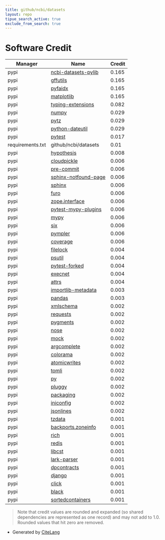```yaml
---
title: github/ncbi/datasets
layout: repo
tipue_search_active: true
exclude_from_search: true
---
```

# Software Credit

|Manager|Name|Credit|
|-------|----|------|
|pypi|[ncbi-datasets-pylib](https://www.ncbi.nlm.nih.gov/datasets)|0.165|
|pypi|[gffutils](https://github.com/daler/gffutils)|0.165|
|pypi|[pyfaidx](http://mattshirley.com)|0.165|
|pypi|[matplotlib](https://matplotlib.org)|0.165|
|pypi|[typing-extensions](https://typing.readthedocs.io/)|0.082|
|pypi|[numpy](https://www.numpy.org)|0.029|
|pypi|[pytz](http://pythonhosted.org/pytz)|0.029|
|pypi|[python-dateutil](https://github.com/dateutil/dateutil)|0.029|
|pypi|[pytest](https://docs.pytest.org/en/latest/)|0.017|
|requirements.txt|github/ncbi/datasets|0.01|
|pypi|[hypothesis](https://hypothesis.works)|0.008|
|pypi|[cloudpickle](https://pypi.org/project/cloudpickle)|0.006|
|pypi|[pre-commit](https://pypi.org/project/pre-commit)|0.006|
|pypi|[sphinx-notfound-page](https://pypi.org/project/sphinx-notfound-page)|0.006|
|pypi|[sphinx](https://pypi.org/project/sphinx)|0.006|
|pypi|[furo](https://pypi.org/project/furo)|0.006|
|pypi|[zope.interface](https://pypi.org/project/zope.interface)|0.006|
|pypi|[pytest-mypy-plugins](https://pypi.org/project/pytest-mypy-plugins)|0.006|
|pypi|[mypy](https://pypi.org/project/mypy)|0.006|
|pypi|[six](https://pypi.org/project/six)|0.006|
|pypi|[pympler](https://pypi.org/project/pympler)|0.006|
|pypi|[coverage](https://pypi.org/project/coverage)|0.006|
|pypi|[filelock](https://github.com/tox-dev/py-filelock)|0.004|
|pypi|[psutil](https://github.com/giampaolo/psutil)|0.004|
|pypi|[pytest-forked](https://pypi.org/project/pytest-forked)|0.004|
|pypi|[execnet](https://pypi.org/project/execnet)|0.004|
|pypi|[attrs](https://www.attrs.org/)|0.004|
|pypi|[importlib-metadata](https://pypi.org/project/importlib-metadata)|0.003|
|pypi|[pandas](https://pandas.pydata.org)|0.003|
|pypi|[xmlschema](https://pypi.org/project/xmlschema)|0.002|
|pypi|[requests](https://pypi.org/project/requests)|0.002|
|pypi|[pygments](https://pypi.org/project/pygments)|0.002|
|pypi|[nose](https://pypi.org/project/nose)|0.002|
|pypi|[mock](https://pypi.org/project/mock)|0.002|
|pypi|[argcomplete](https://pypi.org/project/argcomplete)|0.002|
|pypi|[colorama](https://pypi.org/project/colorama)|0.002|
|pypi|[atomicwrites](https://pypi.org/project/atomicwrites)|0.002|
|pypi|[tomli](https://pypi.org/project/tomli)|0.002|
|pypi|[py](https://pypi.org/project/py)|0.002|
|pypi|[pluggy](https://pypi.org/project/pluggy)|0.002|
|pypi|[packaging](https://pypi.org/project/packaging)|0.002|
|pypi|[iniconfig](https://pypi.org/project/iniconfig)|0.002|
|pypi|[jsonlines](https://github.com/wbolster/jsonlines)|0.002|
|pypi|[tzdata](https://pypi.org/project/tzdata)|0.001|
|pypi|[backports.zoneinfo](https://pypi.org/project/backports.zoneinfo)|0.001|
|pypi|[rich](https://pypi.org/project/rich)|0.001|
|pypi|[redis](https://pypi.org/project/redis)|0.001|
|pypi|[libcst](https://pypi.org/project/libcst)|0.001|
|pypi|[lark-parser](https://pypi.org/project/lark-parser)|0.001|
|pypi|[dpcontracts](https://pypi.org/project/dpcontracts)|0.001|
|pypi|[django](https://pypi.org/project/django)|0.001|
|pypi|[click](https://pypi.org/project/click)|0.001|
|pypi|[black](https://pypi.org/project/black)|0.001|
|pypi|[sortedcontainers](https://pypi.org/project/sortedcontainers)|0.001|


> Note that credit values are rounded and expanded (so shared dependencies are represented as one record) and may not add to 1.0. Rounded values that hit zero are removed.


- Generated by [CiteLang](https://github.com/vsoch/citelang)
